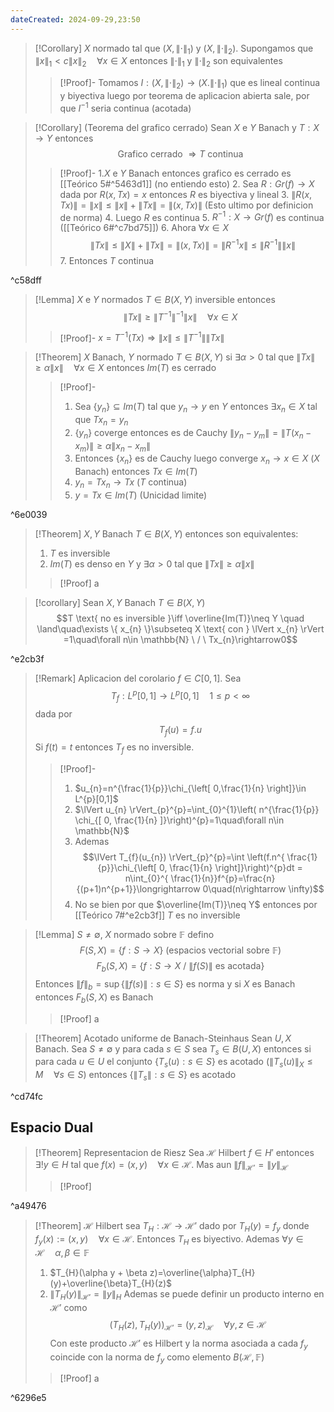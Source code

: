 ```yaml
---
dateCreated: 2024-09-29,23:50
---
```

>[!Corollary]
>$X$ normado tal que $(X,\lVert \cdot \rVert_{1})$ y $(X,\lVert \cdot \rVert_{2})$. Supongamos que $\lVert x \rVert_{1}<c\lVert x \rVert_{2}\quad\forall x\in X$ entonces $\lVert \cdot \rVert_{1}$ y $\lVert \cdot\rVert_{2}$ son equivalentes
>>[!Proof]-
>>Tomamos $I:(X,\lVert \cdot \rVert_{2})\rightarrow(X.\lVert \cdot \rVert_{1})$ que es lineal continua y biyectiva luego por teorema de aplicacion abierta sale, por que $I^{-1}$ seria continua (acotada)

>[!Corollary] (Teorema del grafico cerrado)
>Sean $X$ e $Y$ Banach y $T : X\rightarrow Y$ entonces
>$$\text{Grafico cerrado }\Rightarrow T \text{ continua}$$
>>[!Proof]-
>>1.$X$ e $Y$ Banach entonces grafico es cerrado es [[Teórico 5#^5463d1]] (no entiendo esto)
>>2. Sea $R:Gr(f)\rightarrow X$ dada por $R(x,Tx)=x$ entonces $R$ es biyectiva y lineal
>>3. $\lVert R(x,Tx) \rVert=\lVert x \rVert\leq \lVert x \rVert+\lVert Tx \rVert=\lVert (x,Tx) \rVert$ (Esto ultimo por definicion de norma)
>>4. Luego $R$ es continua
>>5. $R^{-1} : X\rightarrow Gr(f)$ es continua ([[Teórico 6#^c7bd75]])
>>6. Ahora $\forall x\in X$ $$\lVert Tx \rVert \leq \lVert X \rVert +\lVert Tx \rVert =\lVert (x,Tx) \rVert =\lVert R^{-1} x \rVert \leq \lVert R^{-1}  \rVert \lVert x \rVert $$
>>7. Entonces $T$ continua

^c58dff

>[!Lemma]
>$X$ e $Y$ normados $T\in B(X,Y)$ inversible entonces
>$$\lVert Tx \rVert \geq \lVert T^{-1}  \rVert^{-1} \lVert x \rVert \quad\forall x\in X$$
>>[!Proof]-
>>$x=T^{-1}(Tx)\Rightarrow \lVert x \rVert\leq \lVert T^{-1} \rVert\lVert Tx \rVert$

>[!Theorem]
>$X$ Banach, $Y$ normado $T\in B(X,Y)$ si $\exists \alpha>0$ tal que $\lVert Tx \rVert\geq\alpha\lVert x \rVert\quad\forall x\in X$ entonces $Im(T)$ es cerrado
>>[!Proof]-
>>1. Sea $\{ y_{n} \}\subseteq Im(T)$ tal que $y_{n}\rightarrow y$ en $Y$ entonces $\exists x_{n}\in X$ tal que $Tx_{n}=y_{n}$ 
>>2. $\{ y_{n} \}$ coverge entonces es de Cauchy $\lVert y_{n}-y_{m} \rVert=\lVert T(x_{n}-x_{m}) \rVert\geq\alpha\lVert x_{n}-x_{m} \rVert$
>>3. Entonces $\{ x_{n} \}$ es de Cauchy luego converge $x_{n}\rightarrow x\in X$ ($X$ Banach) entonces $Tx\in Im(T)$
>>4. $y_{n}=Tx_{n}\rightarrow Tx$ ($T$ continua)
>>5. $y=Tx\in Im(T)$ (Unicidad limite)

^6e0039

>[!Theorem]
>$X,Y$ Banach $T\in B(X,Y)$ entonces son equivalentes:
>1. $T$ es inversible
>2. $Im(T)$ es denso en $Y$ y $\exists \alpha>0$ tal que $\lVert Tx \rVert\geq\alpha\lVert x \rVert$
>>[!Proof]
>>a

> [!corollary]
>Sean $X,Y$ Banach $T\in B(X,Y)$
>$$T \text{ no es inversible }\iff \overline{Im(T)}\neq Y \quad \land\quad\exists \{ x_{n} \}\subseteq X \text{ con } \lVert x_{n} \rVert =1\quad\forall n\in \mathbb{N} \ / \ Tx_{n}\rightarrow0$$
>

^e2cb3f

>[!Remark]
>Aplicacion del corolario
>$f \in C[0,1]$. Sea $$T_{f} : L^{p}[0,1]\rightarrow L^{p}[0,1]\quad 1\leq p<\infty$$ 
>dada por $$T_{f}(u)=f.u$$
>Si $f(t)=t$ entonces $T_{f}$ es no inversible. 
>>[!Proof]-
>>1. $u_{n}=n^{\frac{1}{p}}\chi_{\left[ 0,\frac{1}{n} \right]}\in L^{p}[0,1]$
>>2. $\lVert u_{n} \rVert_{p}^{p}=\int_{0}^{1}\left( n^{\frac{1}{p}} \chi_{[ 0, \frac{1}{n} ]}\right)^{p}=1\quad\forall n\in \mathbb{N}$
>>3. Ademas $$\lVert T_{f}(u_{n}) \rVert_{p}^{p}=\int \left(f.n^{ \frac{1}{p}}\chi_{\left[ 0, \frac{1}{n} \right]}\right)^{p}dt = n\int_{0}^{ \frac{1}{n}}f^{p}=\frac{n}{(p+1)n^{p+1}}\longrightarrow 0\quad(n\rightarrow \infty)$$
>>4. No se bien por que $\overline{Im(T)}\neq Y$ entonces por [[Teórico 7#^e2cb3f]]  $T$ es no inversible

>[!Lemma]
>$S\neq \emptyset$, $X$ normado sobre $\mathbb{F}$ defino
>$$F(S,X)=\{ f:S\rightarrow X \} \text{ (espacios vectorial sobre } \mathbb{F})$$
>$$F_{b}(S,X)=\{ f : S\rightarrow X \ / \ \lVert f(S) \rVert \text{ es acotada} \}$$
>Entonces $\lVert f \rVert_{b}=\sup\{ \lVert f(s) \rVert:s\in S \}$ es norma y si $X$ es Banach entonces $F_{b}(S,X)$ es Banach 
>>[!Proof]
>>a

>[!Theorem] Acotado uniforme de Banach-Steinhaus
>Sean $U,X$ Banach. Sea $S\neq \emptyset$ y para cada $s\in S$ sea $T_{s}\in B(U,X)$ entonces si para cada $u\in U$ el conjunto $\{ T_{s}(u):s\in S \}$ es acotado ($\lVert T_{s}(u) \rVert_{X}\leq M \quad \forall s\in S$) entonces $\{ \lVert T_{s} \rVert:s\in S \}$ es acotado

^cd74fc

## Espacio Dual
>[!Theorem] Representacion de Riesz
>Sea $\mathcal{H}$ Hilbert $f\in H'$ entonces $\exists !y\in H$ tal que $f(x)=(x,y)\quad\forall x\in \mathcal{H}$. Mas aun $\lVert f \rVert_{\mathcal{H}'}=\lVert y \rVert_{\mathcal{H}}$
>>[!Proof]
>>

^a49476

>[!Theorem]
>$\mathcal{H}$ Hilbert sea $T_{H}:\mathcal{H}\rightarrow\mathcal{H'}$ dado por $T_{H}(y)=f_{y}$ donde $f_{y}(x):=(x,y)\quad\forall x\in \mathcal{H}$. Entonces $T_{H}$ es biyectivo. Ademas $\forall y\in \mathcal{H}\quad\alpha,\beta\in \mathbb{F}$
>1. $T_{H}(\alpha y + \beta z)=\overline{\alpha}T_{H}(y)+\overline{\beta}T_{H}(z)$
>2. $\lVert T_{H}(y) \rVert_{\mathcal{H}'}=\lVert y \rVert_{H}$
>Ademas se puede definir un producto interno en $\mathcal{H}'$ como 
>$$(T_{H}(z),T_{H}(y))_{\mathcal{H}'}=(y,z)_{\mathcal{H}}\quad \forall y,z\in \mathcal{H}$$
>Con este producto $\mathcal{H}'$ es Hilbert y la norma asociada a cada $f_{y}$ coincide con la norma de $f_{y}$ como elemento $B(\mathcal{H},\mathbb{F})$
>>[!Proof]
>>a

^6296e5

